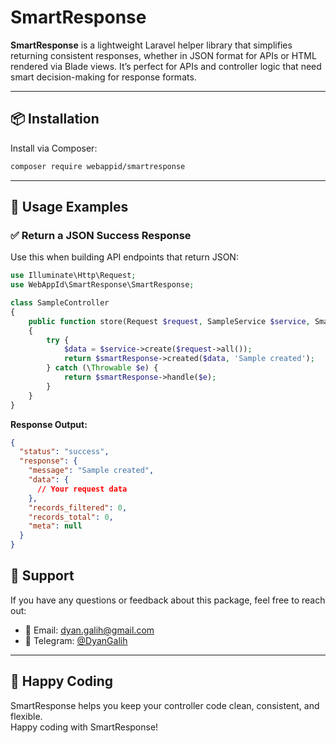 # SmartResponse

**SmartResponse** is a lightweight Laravel helper library that simplifies returning consistent responses, whether in JSON format for APIs or HTML rendered via Blade views. It’s perfect for APIs and controller logic that need smart decision-making for response formats.

---

## 📦 Installation

Install via Composer:

```bash
composer require webappid/smartresponse
```

---

## 🚀 Usage Examples

### ✅ Return a JSON Success Response

Use this when building API endpoints that return JSON:

```php
use Illuminate\Http\Request;
use WebAppId\SmartResponse\SmartResponse;

class SampleController
{
    public function store(Request $request, SampleService $service, SmartResponse $smartResponse)
    {
        try {
            $data = $service->create($request->all());
            return $smartResponse->created($data, 'Sample created');
        } catch (\Throwable $e) {
            return $smartResponse->handle($e);
        }
    }
}
```

**Response Output:**

```json
{
  "status": "success",
  "response": {
    "message": "Sample created",
    "data": {
      // Your request data
    },
    "records_filtered": 0,
    "records_total": 0,
    "meta": null
  }
}
```

## 💬 Support

If you have any questions or feedback about this package, feel free to reach out:

- 📧 Email: [dyan.galih@gmail.com](mailto:dyan.galih@gmail.com)
- 💬 Telegram: [@DyanGalih](https://t.me/DyanGalih)

---

## 🧘 Happy Coding

SmartResponse helps you keep your controller code clean, consistent, and flexible.  
Happy coding with SmartResponse!
